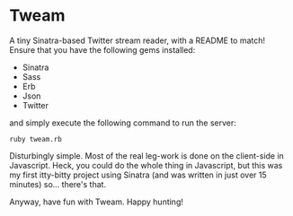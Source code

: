 Tweam
=====
A tiny Sinatra-based Twitter stream reader, with a README to match! Ensure that you have the following gems installed:

- Sinatra
- Sass
- Erb
- Json
- Twitter

and simply execute the following command to run the server:

    ruby tweam.rb

Disturbingly simple. Most of the real leg-work is done on the client-side in Javascript. Heck, you could do the whole thing in Javascript, but this was my first itty-bitty project using Sinatra (and was written in just over 15 minutes) so... there's that.

Anyway, have fun with Tweam. Happy hunting!